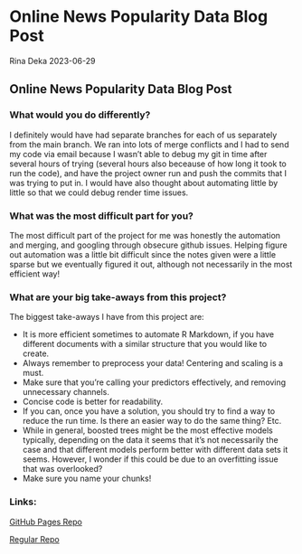 Online News Popularity Data Blog Post
================
Rina Deka
2023-06-29

## Online News Popularity Data Blog Post

### What would you do differently?

I definitely would have had separate branches for each of us separately
from the main branch. We ran into lots of merge conflicts and I had to
send my code via email because I wasn’t able to debug my git in time
after several hours of trying (several hours also beceause of how long
it took to run the code), and have the project owner run and push the
commits that I was trying to put in. I would have also thought about
automating little by little so that we could debug render time issues.

### What was the most difficult part for you?

The most difficult part of the project for me was honestly the
automation and merging, and googling through obsecure github issues.
Helping figure out automation was a little bit difficult since the notes
given were a little sparse but we eventually figured it out, although
not necessarily in the most efficient way!

### What are your big take-aways from this project?

The biggest take-aways I have from this project are:

- It is more efficient sometimes to automate R Markdown, if you have
  different documents with a similar structure that you would like to
  create.
- Always remember to preprocess your data! Centering and scaling is a
  must.
- Make sure that you’re calling your predictors effectively, and
  removing unnecessary channels.
- Concise code is better for readability.
- If you can, once you have a solution, you should try to find a way to
  reduce the run time. Is there an easier way to do the same thing? Etc.
- While in general, boosted trees might be the most effective models
  typically, depending on the data it seems that it’s not necessarily
  the case and that different models perform better with different data
  sets it seems. However, I wonder if this could be due to an
  overfitting issue that was overlooked?
- Make sure you name your chunks!

### Links:

[GitHub Pages Repo](https://jessicaayers.github.io/Project-2)

[Regular Repo](https://github.com/jessicaayers/Project-2.git)
